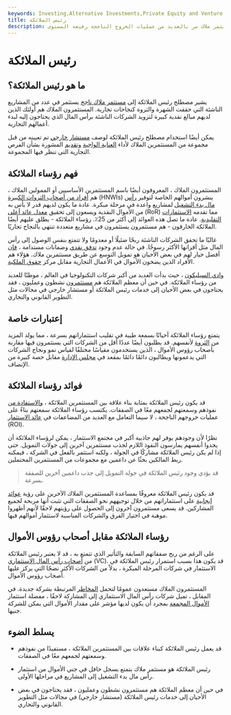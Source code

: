 ```yaml
---
keywords: Investing,Alternative Investments,Private Equity and Venture cap,Private Equity and vc
title: رئيس الملائكة
description: رئيس الملائكة هو مستثمر ملاك مر بالعديد من عمليات الخروج الناجحة رفيعة المستوى.
---
```


# رئيس الملائكة
## ما هو رئيس الملائكة؟

يشير مصطلح رئيس الملائكة إلى [مستثمر ملاك ناجح](/angelinvestor) يستثمر في عدد من المشاريع الناشئة التي حققت الشهرة والثروة كنجاحات تجارية. المستثمرون الملاك هم أولئك الذين لديهم مبالغ نقدية كبيرة لتزويد الشركات الناشئة برأس المال الذي يحتاجون إليه لبدء أعمالهم التجارية.

يمكن أيضًا استخدام مصطلح رئيس الملائكة لوصف [مستشار خارجي](/advisor) تم تعيينه من قبل مجموعة من المستثمرين الملاك لأداء [العناية الواجبة](/duediligence) [وتقديم](/duediligence) المشورة بشأن الفرص التجارية التي تنظر فيها المجموعة.

## فهم رؤساء الملائكة

المستثمرون الملاك ، المعروفون أيضًا باسم المستثمرين الأساسيين أو الممولين الملاك ، هم [أفراد من أصحاب الثروات الكبيرة](/hnwi) (HNWIs) ينشرون أموالهم الخاصة لتوفير [رأس مال بدء التشغيل](/startup-capital) لمشاريع واعدة في مرحلة مبكرة. عادة ما يكون لديهم قدر لا بأس به من الأموال النقدية ويسعون إلى تحقيق [معدل عائد أعلى](/rateofreturn) (RoR) مما تقدمه [الاستثمارات التقليدية](/investment). عادة ما تصل هذه العوائد إلى أكثر من 25٪. رؤساء الملائكة - يطلق عليهم أيضًا الملائكة الخارقون - هم مستثمرون يستثمرون في مشاريع متعددة تنتهي بالنجاح تجاريًا.

غالبًا ما تحقق الشركات الناشئة ربحًا ضئيلًا أو معدومًا ولا تتمتع بنفس الوصول إلى رأس المال مثل أقرانها الأكثر رسوخًا. في حالة عدم وجود [تدفق نقدي](/cashflow) وضمانات مستدامة ، [فإن](/collateral) أفضل خيار لهم في بعض الأحيان هو تمويل التوسع عن طريق مستثمرين ملاك. هؤلاء هم الأفراد الذين يضخون الأموال في الأعمال التجارية مقابل مركز [حقوق الملكية](/equity).

[وادي السيليكون](/siliconvalley) ، حيث بدأت العديد من أكبر شركات التكنولوجيا في العالم ، موطنًا للعديد من رؤساء الملائكة. في حين أن معظم الملائكة هم [مستثمرون](/investor) نشطون وعمليون ، فقد يحتاجون في بعض الأحيان إلى خدمات رئيس الملائكة أو مستشار خارجي في مجالات مثل التطوير القانوني والتجاري.

## إعتبارات خاصة

يتمتع رؤساء الملائكة أحيانًا بسمعة طيبة في تقليب استثماراتهم بسرعة ، مما يولد المزيد من [الثروة](/wealth) لأنفسهم. قد يطلبون أيضًا عددًا أقل من الشركات التي يستثمرون فيها مقارنة بأصحاب رؤوس الأموال ، الذين يستخدمون مقياسًا مختلفًا لقياس نمو ونجاح الشركات التي يدعمونها ويطالبون دائمًا دائمًا بمقعد في [مجلس الإدارة](/boardofdirectors) مقابل حصة كبيرة من الإنصاف.

## فوائد رؤساء الملائكة

قد يكون رئيس الملائكة بمثابة بناء علاقة بين المستثمرين الملائكة ، [والاستفادة من](/leverage) نفوذهم وسمعتهم لجمعهم معًا في الصفقات. يكتسب رؤساء الملائكة سمعتهم بناءً على عمليات خروجهم الناجحة ، لا سيما التعامل مع العديد من المضاعفات في [عائد الاستثمار](/returnoninvestment) (ROI).

نظرًا لأن وجودهم يوفر لهم جاذبية أكبر في مجتمع الاستثمار ، يمكن لرؤساء الملائكة أن يجدوا أنفسهم يمارسون النفوذ اللازم لجذب مستثمرين آخرين إلى جولات التمويل. حتى إذا لم يكن رئيس الملائكة مشاركًا في الجولة ، ولكنه استثمر بالفعل في الشركة ، فيمكنه ربط المالكين بحثًا عن داعمين مع مجموعات من المستثمرين المحتملين.

> قد يؤدي وجود رئيس الملائكة في جولة التمويل إلى جذب داعمين آخرين للصفقة بسرعة.

>

قد يكون رئيس الملائكة معروفًا بمساعدة المستثمرين الملاك الآخرين على رؤية [عوائد إيجابية](/return) على استثماراتهم من خلال توجيههم نحو الصفقات التي تثبت أنها مربحة لجميع المشاركين. قد يسعى مستثمرون آخرون إلى الحصول على رؤيتهم لاحقًا لأنهم أظهروا موهبة في اختيار الفرق والشركات المناسبة لاستثمار أموالهم فيها.

## رؤساء الملائكة مقابل أصحاب رؤوس الأموال

على الرغم من ربح صفقاتهم السابقة والتأثير الذي تتمتع به ، قد لا يعتبر رئيس الملائكة من [أصحاب رأس المال الاستثماري](/venturecapitalist) (VC). قد يكون هذا بسبب استمرار رئيس الملائكة في الاستثمار في شركات المرحلة المبكرة ، بدلاً من الشركات الأكثر نضجًا التي يركز عليها أصحاب رؤوس الأموال.

المستثمرون الملاك مستعدون عمومًا لتحمل [المخاطر](/risk) المرتبطة بشركة جديدة. في المقابل ، تميل شركات رأس المال الاستثماري إلى المشاركة لاحقًا ، مفضلة استثمار [الأموال المجمعة](/pooledfunds) بمجرد أن يكون لديها مؤشر على مقدار الأموال التي يمكن للشركة جنيها.

## يسلط الضوء

- قد يعمل رئيس الملائكة كبناء علاقات بين المستثمرين الملائكة ، مستفيدًا من نفوذهم وسمعتهم لجمعهم معًا في الصفقات.

- رئيس الملائكة هو مستثمر ملاك يتمتع بسجل حافل في جني الأموال من استثمار رأس مال بدء التشغيل إلى المشاريع في مراحلها الأولى.

- في حين أن معظم الملائكة هم مستثمرون نشطون وعمليون ، فقد يحتاجون في بعض الأحيان إلى خدمات رئيس الملائكة (مستشار خارجي) في مجالات مثل التطوير القانوني والتجاري.

